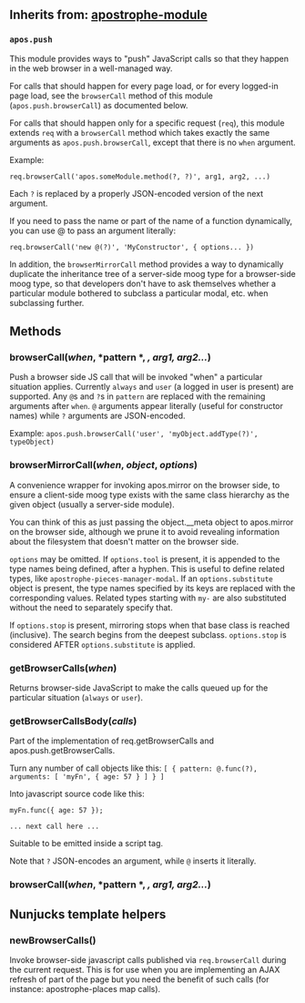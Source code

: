 ## Inherits from: [apostrophe-module](../apostrophe-module/README.md)
### `apos.push`
This module provides ways to "push" JavaScript calls so that they happen in the
web browser in a well-managed way.

For calls that should happen for every page load, or for every logged-in page load,
see the `browserCall` method of this module (`apos.push.browserCall`) as documented
below.

For calls that should happen only for a specific request (`req`), this module
extends `req` with a `browserCall` method which takes exactly the same arguments
as `apos.push.browserCall`, except that there is no `when` argument.

Example:

```
req.browserCall('apos.someModule.method(?, ?)', arg1, arg2, ...)
```

Each `?` is replaced by a properly JSON-encoded version of the
next argument.

If you need to pass the name or part of the name of a
function dynamically, you can use @ to pass an argument
literally:

```
req.browserCall('new @(?)', 'MyConstructor', { options... })
```

In addition, the `browserMirrorCall` method provides a way to dynamically
duplicate the inheritance tree of a server-side moog type for a browser-side
moog type, so that developers don't have to ask themselves whether a particular
module bothered to subclass a particular modal, etc. when subclassing further.


## Methods
### browserCall(*when*, *pattern *, *, arg1, arg2...*)
Push a browser side JS call that will be invoked "when"
a particular situation applies. Currently `always` and
`user` (a logged in user is present) are supported. Any
`@`s and `?`s in `pattern` are replaced with the remaining arguments
after `when`. `@` arguments appear literally (useful for
constructor names) while `?` arguments are JSON-encoded.

Example:
`apos.push.browserCall('user', 'myObject.addType(?)', typeObject)`
### browserMirrorCall(*when*, *object*, *options*)
A convenience wrapper for invoking apos.mirror
on the browser side, to ensure a client-side
moog type exists with the same class hierarchy
as the given object (usually a server-side module).

You can think of this as just passing the object.__meta
object to apos.mirror on the browser side, although
we prune it to avoid revealing information about the
filesystem that doesn't matter on the browser side.

`options` may be omitted. If `options.tool` is present,
it is appended to the type names being defined, after a hyphen.
This is useful to define related types, like `apostrophe-pieces-manager-modal`.
If an `options.substitute` object is present, the type names specified by
its keys are replaced with the corresponding values. Related types starting with
`my-` are also substituted without the need to separately specify that.

If `options.stop` is present, mirroring stops when that base class
is reached (inclusive). The search begins from the deepest subclass.
`options.stop` is considered AFTER `options.substitute` is applied.
### getBrowserCalls(*when*)
Returns browser-side JavaScript to make the calls
queued up for the particular situation (`always`
or `user`).
### getBrowserCallsBody(*calls*)
Part of the implementation of req.getBrowserCalls and
apos.push.getBrowserCalls.

Turn any number of call objects like this:
`[ { pattern: @.func(?), arguments: [ 'myFn', { age: 57 } ] } ]`

Into javascript source code like this:

`myFn.func({ age: 57 });`

`... next call here ...`

Suitable to be emitted inside a script tag.

Note that `?` JSON-encodes an argument, while `@` inserts it literally.
### browserCall(*when*, *pattern *, *, arg1, arg2...*)

## Nunjucks template helpers
### newBrowserCalls()
Invoke browser-side javascript calls published
via `req.browserCall` during the current request.
This is for use when you are implementing an AJAX refresh
of part of the page but you need the benefit of such calls
(for instance: apostrophe-places map calls).
